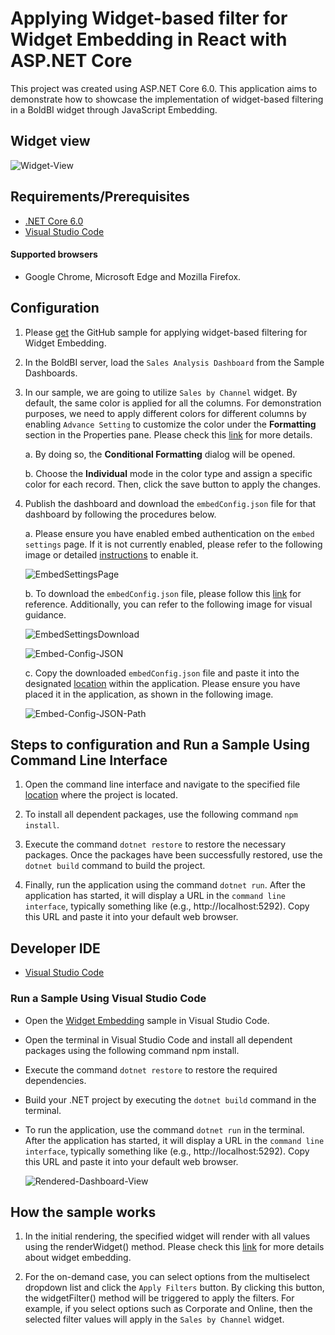 # Applying Widget-based filter for Widget Embedding in React with ASP.NET Core

This project was created using ASP.NET Core 6.0. This application aims to demonstrate how to showcase the implementation of widget-based filtering in a BoldBI widget through JavaScript Embedding.

## Widget view

   ![Widget-View](https://github.com/boldbi/samples/assets/92368448/a79b6660-10f9-4f9a-a4ee-e03832db57dd)

## Requirements/Prerequisites

* [.NET Core 6.0](https://dotnet.microsoft.com/download/dotnet-core)
* [Visual Studio Code](https://code.visualstudio.com/download)
 
#### Supported browsers
  
* Google Chrome, Microsoft Edge and Mozilla Firefox.

## Configuration

1. Please [get](https://github.com/boldbi/samples/tree/master/Scenario%20Based%20Samples/Dashboard-Parameter-In-Widget-Embedding) the GitHub sample for applying widget-based filtering for Widget Embedding.

2. In the BoldBI server, load the `Sales Analysis Dashboard` from the Sample Dashboards.

3. In our sample, we are going to utilize `Sales by Channel` widget. By default, the same color is applied for all the columns. For demonstration purposes, we need to apply different colors for different columns by enabling `Advance Setting` to customize the color under the **Formatting** section in the Properties pane. Please check this [link](https://help.boldbi.com/visualizing-data/visualization-widgets/column-chart/#formatting) for more details. 

    a. By doing so, the **Conditional Formatting** dialog will be opened.

    b. Choose the **Individual** mode in the color type and assign a specific color for each record. Then, click the save button to apply the changes.

4. Publish the dashboard and download the `embedConfig.json` file for that dashboard by following the procedures below.

    a. Please ensure you have enabled embed authentication on the `embed settings` page. If it is not currently enabled, please refer to the following image or detailed [instructions](https://help.boldbi.com/site-administration/embed-settings/#get-embed-secret-code) to enable it.

    ![EmbedSettingsPage](https://github.com/boldbi/samples/assets/92368448/972a932c-94b1-450a-96db-79dc496751f3)

    b. To download the `embedConfig.json` file, please follow this [link](https://help.boldbi.com/site-administration/embed-settings/#get-embed-configuration-file) for reference. Additionally, you can refer to the following image for visual guidance.

    ![EmbedSettingsDownload](https://github.com/boldbi/samples/assets/92368448/cc4d65e1-392f-436c-ad27-6e2b636fc6b6)

    ![Embed-Config-JSON](https://github.com/boldbi/samples/assets/92368448/53c1eddb-1d55-47d7-8e12-502ad6d74dd9)

    c. Copy the downloaded `embedConfig.json` file and paste it into the designated [location]() within the application. Please ensure you have placed it in the application, as shown in the following image.
    
    ![Embed-Config-JSON-Path](https://github.com/boldbi/samples/assets/92368448/e7fe5e57-9cdf-4ec3-8dda-91703a061873)

## Steps to configuration and Run a Sample Using Command Line Interface 

1. Open the command line interface and navigate to the specified file [location]() where the project is located.

2. To install all dependent packages, use the following command `npm install`.

3. Execute the command `dotnet restore` to restore the necessary packages. Once the packages have been successfully restored, use the `dotnet build` command to build the project.
  
4. Finally, run the application using the command `dotnet run`. After the application has started, it will display a URL in the `command line interface`, typically something like (e.g., http://localhost:5292). Copy this URL and paste it into your default web browser.

## Developer IDE

* [Visual Studio Code](https://code.visualstudio.com/download)

### Run a Sample Using Visual Studio Code
 
* Open the [Widget Embedding]() sample in Visual Studio Code.
   
* Open the terminal in Visual Studio Code and install all dependent packages using the following command npm install.

* Execute the command `dotnet restore` to restore the required dependencies.
 
* Build your .NET project by executing the `dotnet build` command in the terminal.
 
* To run the application, use the command `dotnet run` in the terminal. After the application has started, it will display a URL in the `command line interface`, typically something like (e.g., http://localhost:5292). Copy this URL and paste it into your default web browser.

    ![Rendered-Dashboard-View](https://github.com/boldbi/samples/assets/92368448/4b98b157-b674-429b-b346-4536cf420cb7)

## How the sample works

1. In the initial rendering, the specified widget will render with all values using the renderWidget() method. Please check this [link](https://help.boldbi.com/embedding-options/embedding-sdk/embedding-a-widget/) for more details about widget embedding.

2. For the on-demand case, you can select options from the multiselect dropdown list and click the `Apply Filters` button. By clicking this button, the widgetFilter() method will be triggered to apply the filters. For example, if you select options such as Corporate and Online, then the selected filter values will apply in the `Sales by Channel` widget.